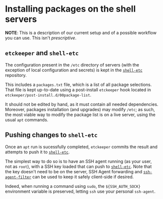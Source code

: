 # Installing packages on the shell servers

**NOTE**: This is a description of our current setup and of a possible workflow
          you can use.  This isn't *prescriptive*.

## `etckeeper` and `shell-etc`

The configuration present in the `/etc` directory of servers (with the exception
  of local configuration and secrets) is kept in the [`shell-etc`] repository.

This includes a `packages.txt` file, which is a list of all package selections.
That file is kept up-to-date using a post-install `etckeeper` hook located in
  `etckeeper/post-install.d/00package-list`.

It should not be edited by hand, as it must contain all needed dependencies.
Moreover, packages installation (and upgrades) may modify `/etc`;  as such, the
  most viable way to modify the package list is on a live server, using the
  usual `apt` commands.

[`shell-etc`]: https://github.com/hashbang/shell-etc


## Pushing changes to `shell-etc`

Once an `apt` run is sucessfully completed, `etckeeper` commits the result and
  attempts to push it to [`shell-etc`].

The simplest way to do so is to have an SSH agent running (as your user, not as
  `root`), with a SSH key loaded that can push to [`shell-etc`].  Note that the
  key doesn't need to be on the server, SSH Agent forwarding and
  [`ssh-agent-filter`] can be used to keep it safely client-side if desired.

Indeed, when running a command using `sudo`, the `${SSH_AUTH_SOCK}` environment
  variable is preserved, letting `ssh` use your personal `ssh-agent`.

[`ssh-agent-filter`]: https://github.com/tiwe-de/ssh-agent-filter
